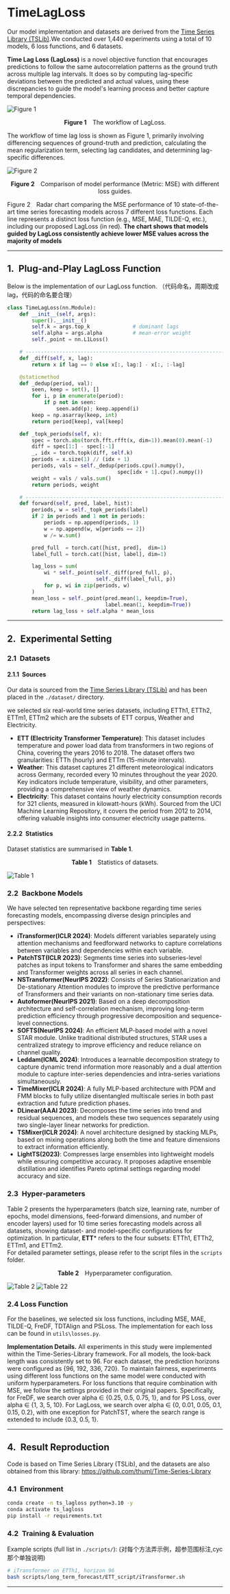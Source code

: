 # TimeLagLoss

Our model implementation and datasets are derived from the [Time Series Library (TSLib)](https://github.com/thuml/Time-Series-Library).We conducted over 1,440 experiments using a total of 10 models, 6 loss functions, and 6 datasets.

**Time Lag Loss (LagLoss)** is a novel objective function that encourages predictions to follow the same autocorrelation patterns as the ground truth across multiple lag intervals. It does so by computing lag-specific deviations between the predicted and actual values, using these discrepancies to guide the model's learning process and better capture temporal dependencies.

![Figure 1](./src/figure1.png)
<p align="center"><b>Figure&nbsp;1</b> The workflow of LagLoss.</p>

The workflow of time lag loss is shown as Figure 1, primarily involving differencing sequences of ground-truth and prediction, calculating the mean regularization term, selecting lag candidates, and determining lag-specific differences.

![Figure 2](./src/figure2.png)
<p align="center"><b>Figure&nbsp;2</b> Comparison of model performance (Metric: MSE) with different loss guides.</p>

Figure 2 Radar chart comparing the MSE performance of 10 state-of-the-art time series forecasting models across 7 different loss functions. Each line represents a distinct loss function (e.g., MSE, MAE, TILDE-Q, etc.), including our proposed LagLoss (in red). **The chart shows that models guided by LagLoss consistently achieve lower MSE values across the majority of models**

---

## 1. Plug-and-Play LagLoss Function
Below is the implementation of our LagLoss function.
（代码命名，周期改成lag，代码的命名要合理）
```python
class TimeLagLoss(nn.Module):
    def __init__(self, args):
        super().__init__()
        self.k = args.top_k              # dominant lags
        self.alpha = args.alpha          # mean‑error weight
        self._point = nn.L1Loss()

    # ----------------------------------------------------------------------
    def _diff(self, x, lag):
        return x if lag == 0 else x[:, lag:] - x[:, :-lag]

    @staticmethod
    def _dedup(period, val):
        seen, keep = set(), []
        for i, p in enumerate(period):
            if p not in seen:
                seen.add(p); keep.append(i)
        keep = np.asarray(keep, int)
        return period[keep], val[keep]

    def _topk_periods(self, x):
        spec = torch.abs(torch.fft.rfft(x, dim=1)).mean(0).mean(-1)
        diff = spec[1:] - spec[:-1]
        _, idx = torch.topk(diff, self.k)
        periods = x.size(1) // (idx + 1)
        periods, vals = self._dedup(periods.cpu().numpy(),
                                    spec[idx + 1].cpu().numpy())
        weight = vals / vals.sum()
        return periods, weight

    # ----------------------------------------------------------------------
    def forward(self, pred, label, hist):
        periods, w = self._topk_periods(label)
        if 2 in periods and 1 not in periods:
            periods = np.append(periods, 1)
            w = np.append(w, w[periods == 2])
            w /= w.sum()

        pred_full  = torch.cat([hist, pred],  dim=1)
        label_full = torch.cat([hist, label], dim=1)

        lag_loss = sum(
            wi * self._point(self._diff(pred_full, p),
                             self._diff(label_full, p))
            for p, wi in zip(periods, w)
        )
        mean_loss = self._point(pred.mean(1, keepdim=True),
                                label.mean(1, keepdim=True))
        return lag_loss + self.alpha * mean_loss
```

---

## 2. Experimental Setting

### 2.1 Datasets

#### 2.1.1 Sources  

Our data is sourced from the [Time Series Library (TSLib)](https://github.com/thuml/Time-Series-Library) and has been placed in the `./dataset/` directory.

we selected six real-world time series datasets, including ETTh1, ETTh2, ETTm1, ETTm2 which are the subsets of ETT corpus, Weather and Electricity.

- **ETT (Electricity Transformer Temperature)**: This dataset includes temperature and power load data from transformers in two regions of China, covering the years 2016 to 2018. The dataset offers two granularities: ETTh (hourly) and ETTm (15-minute intervals).
- **Weather**: This dataset captures 21 different meteorological indicators across Germany, recorded every 10 minutes throughout the year 2020. Key indicators include temperature, visibility, and other parameters, providing a comprehensive view of weather dynamics.
- **Electricity**: This dataset contains hourly electricity consumption records for 321 clients, measured in kilowatt-hours (kWh). Sourced from the UCI Machine Learning Repository, it covers the period from 2012 to 2014, offering valuable insights into consumer electricity usage patterns.

#### 2.2.2 Statistics  

Dataset statistics are summarised in **Table&nbsp;1**.

<p align="center"><b>Table&nbsp;1</b> Statistics of datasets.</p>

![Table 1](./src/table1.png)

### 2.2 Backbone Models  

We have selected ten representative backbone regarding time series forecasting models, encompassing diverse design principles and perspectives:

- **iTransformer(ICLR 2024)**: Models different variables separately using attention mechanisms and feedforward networks to capture correlations between variables and dependencies within each variable.
- **PatchTST(ICLR 2023)**: Segments time series into subseries-level patches as input tokens to Transformer and shares the same embedding and Transformer weights across all series in each channel.
- **NSTransformer(NeurIPS 2022)**: Consists of Series Stationarization and De-stationary Attention modules to improve the predictive performance of Transformers and their variants on non-stationary time series data.
- **Autoformer(NeurIPS 2021)**: Based on a deep decomposition architecture and self-correlation mechanism, improving long-term prediction efficiency through progressive decomposition and sequence-level connections.
- **SOFTS(NeurIPS 2024)**: An efficient MLP-based model with a novel STAR module. Unlike traditional distributed structures, STAR uses a centralized strategy to improve efficiency and reduce reliance on channel quality.
- **Leddam(ICML 2024)**: Introduces a learnable decomposition strategy to capture dynamic trend information more reasonably and a dual attention module to capture inter-series dependencies and intra-series variations simultaneously.
- **TimeMixer(ICLR 2024)**: A fully MLP-based architecture with PDM and FMM blocks to fully utilize disentangled multiscale series in both past extraction and future prediction phases.
- **DLinear(AAAI 2023)**: Decomposes the time series into trend and residual sequences, and models these two sequences separately using two single-layer linear networks for prediction.
- **TSMixer(ICLR 2024)**: A novel architecture designed by stacking MLPs, based on mixing operations along both the time and feature dimensions to extract information efficiently.
- **LightTS(2023)**: Compresses large ensembles into lightweight models while ensuring competitive accuracy. It proposes adaptive ensemble distillation and identifies Pareto optimal settings regarding model accuracy and size.

### 2.3 Hyper‑parameters  

Table 2 presents the hyperparameters (batch size, learning rate, number of epochs, model dimensions, feed-forward dimensions, and number of encoder layers) used for 10 time series forecasting models across all datasets, showing dataset- and model-specific configurations for optimization. In particular, **ETT*** refers to the four subsets: ETTh1, ETTh2, ETTm1, and ETTm2.  
For detailed parameter settings, please refer to the script files in the `scripts` folder.



<p align="center"><b>Table&nbsp;2</b> Hyperparameter configuration.</p>

![Table 2](./src/table2.png)
![Table 22](./src/table22.png)


### 2.4 Loss Function
For the baselines, we selected six loss functions, including MSE, MAE, TILDE-Q, FreDF, TDTAlign and PSLoss. The implementation for each loss can be found in `utils\losses.py`.

**Implementation Details.** All experiments in this study were implemented within the Time-Series-Library framework. For all models, the look-back length was consistently set to 96. For each dataset, the prediction horizons were configured as {96, 192, 336, 720}. To maintain fairness, experiments using different loss functions on the same model were conducted with uniform hyperparameters. For loss functions that require combination with MSE, we follow the settings provided in their original papers. Specifically, for FreDF, we search over alpha ∈ {0.25, 0.5, 0.75, 1}, and for PS Loss, over alpha ∈ {1, 3, 5, 10}. For LagLoss, we search over alpha ∈ {0, 0.01, 0.05, 0.1, 0.15, 0.2}, with one exception for PatchTST, where the search range is extended to include {0.3, 0.5, 1}.



---

## 4. Result Reproduction

Code is based on Time Series Library (TSLib), and the datasets are also obtained from this library: https://github.com/thuml/Time-Series-Library

### 4.1 Environment  

```bash
conda create -n ts_lagloss python=3.10 -y
conda activate ts_lagloss
pip install -r requirements.txt
```

### 4.2 Training & Evaluation  

Example scripts (full list in `./scripts/`): (对每个方法弄示例，超参范围标注,cyc那个单独说明)

```bash
# iTransformer on ETTh1, horizon 96
bash scripts/long_term_forecast/ETT_script/iTransformer.sh
```

---
